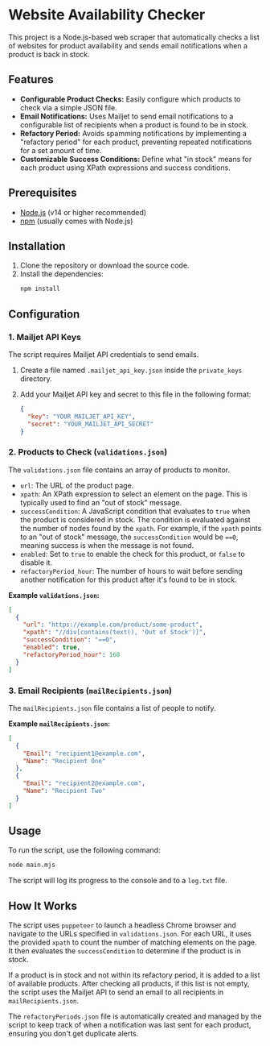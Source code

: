 # Website Availability Checker

This project is a Node.js-based web scraper that automatically checks a list of websites for product availability and sends email notifications when a product is back in stock.

## Features

*   **Configurable Product Checks:** Easily configure which products to check via a simple JSON file.
*   **Email Notifications:** Uses Mailjet to send email notifications to a configurable list of recipients when a product is found to be in stock.
*   **Refactory Period:** Avoids spamming notifications by implementing a "refactory period" for each product, preventing repeated notifications for a set amount of time.
*   **Customizable Success Conditions:** Define what "in stock" means for each product using XPath expressions and success conditions.

## Prerequisites

*   [Node.js](https://nodejs.org/) (v14 or higher recommended)
*   [npm](https://www.npmjs.com/) (usually comes with Node.js)

## Installation

1.  Clone the repository or download the source code.
2.  Install the dependencies:
    ```bash
    npm install
    ```

## Configuration

### 1. Mailjet API Keys

The script requires Mailjet API credentials to send emails.

1.  Create a file named `.mailjet_api_key.json` inside the `private_keys` directory.
2.  Add your Mailjet API key and secret to this file in the following format:

    ```json
    {
      "key": "YOUR_MAILJET_API_KEY",
      "secret": "YOUR_MAILJET_API_SECRET"
    }
    ```

### 2. Products to Check (`validations.json`)

The `validations.json` file contains an array of products to monitor.

*   `url`: The URL of the product page.
*   `xpath`: An XPath expression to select an element on the page. This is typically used to find an "out of stock" message.
*   `successCondition`: A JavaScript condition that evaluates to `true` when the product is considered in stock. The condition is evaluated against the number of nodes found by the `xpath`. For example, if the `xpath` points to an "out of stock" message, the `successCondition` would be `==0`, meaning success is when the message is not found.
*   `enabled`: Set to `true` to enable the check for this product, or `false` to disable it.
*   `refactoryPeriod_hour`: The number of hours to wait before sending another notification for this product after it's found to be in stock.

**Example `validations.json`:**

```json
[
  {
    "url": "https://example.com/product/some-product",
    "xpath": "//div[contains(text(), 'Out of Stock')]",
    "successCondition": "==0",
    "enabled": true,
    "refactoryPeriod_hour": 168
  }
]
```

### 3. Email Recipients (`mailRecipients.json`)

The `mailRecipients.json` file contains a list of people to notify.

**Example `mailRecipients.json`:**

```json
[
  {
    "Email": "recipient1@example.com",
    "Name": "Recipient One"
  },
  {
    "Email": "recipient2@example.com",
    "Name": "Recipient Two"
  }
]
```

## Usage

To run the script, use the following command:

```bash
node main.mjs
```

The script will log its progress to the console and to a `log.txt` file.

## How It Works

The script uses `puppeteer` to launch a headless Chrome browser and navigate to the URLs specified in `validations.json`. For each URL, it uses the provided `xpath` to count the number of matching elements on the page. It then evaluates the `successCondition` to determine if the product is in stock.

If a product is in stock and not within its refactory period, it is added to a list of available products. After checking all products, if this list is not empty, the script uses the Mailjet API to send an email to all recipients in `mailRecipients.json`.

The `refactoryPeriods.json` file is automatically created and managed by the script to keep track of when a notification was last sent for each product, ensuring you don't get duplicate alerts.
